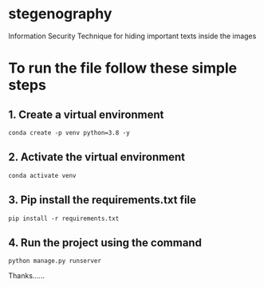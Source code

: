 # stegenography
Information Security Technique for hiding important texts inside the images

# To run the file follow these simple steps

## 1. Create a virtual environment
```
conda create -p venv python=3.8 -y
```

## 2. Activate the virtual environment
```
conda activate venv
```

## 3. Pip install the requirements.txt file
```
pip install -r requirements.txt
```

## 4. Run the project using the command
```
python manage.py runserver
```

Thanks......
